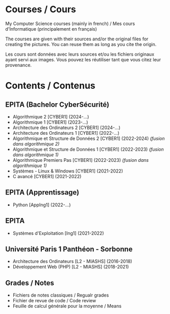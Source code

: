 # Courses / Cours
My Computer Science courses (mainly in french) / Mes cours d'Informatique (principalement en français)

The courses are given with their sources and/or the original files for creating the pictures.
You can reuse them as long as you cite the origin.

Les cours sont données avec leurs sources et/ou les fichiers originaux ayant servi aux images.
Vous pouvez les réutiliser tant que vous citez leur provenance.


# Contents / Contenus

## EPITA (Bachelor CyberSécurité)
- Algorithmique 2 [CYBER1] (2024-...)
- Algorithmique 1 [CYBER1] (2023-...)
- Architecture des Ordinateurs 2 [CYBER1] (2024-...)
- Architecture des Ordinateurs 1 [CYBER1] (2022-...)
- Algorithmique et Structure de Données 2 [CYBER1] (2022-2024) *(fusion dans algorithmique 2)*
- Algorithmique et Structure de Données 1 [CYBER1] (2022-2023) *(fusion dans algorithmique 1)*
- Algorithmique Premiers Pas [CYBER1] (2022-2023) *(fusion dans algorithmique 1)*
- Systèmes - Linux & Windows [CYBER1] (2021-2022)
- C avancé [CYBER1] (2021-2022)

## EPITA (Apprentissage)
- Python [AppIng1] (2022-...)

## EPITA
- Systèmes d'Exploitation [Ing1] (2021-2022)

## Université Paris 1 Panthéon - Sorbonne
- Architecture des Ordinateurs [L2 - MIASHS] (2016-2018)
- Développement Web (PHP) [L2 - MIASHS] (2018-2021)

## Grades / Notes
- Fichiers de notes classiques / Regualr grades
- Fichier de revue de code / Code review
- Feuille de calcul générale pour la moyenne / Means

